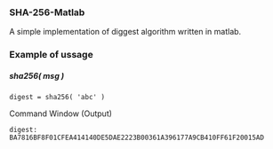 ### SHA-256-Matlab

A simple implementation of diggest algorithm written in matlab.

### Example of ussage

##### sha256( msg )

    digest = sha256( 'abc' )                                 

Command Window (Output)

    digest: BA7816BF8F01CFEA414140DE5DAE2223B00361A396177A9CB410FF61F20015AD
